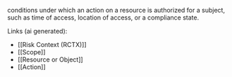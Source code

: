 conditions under which an action on a resource is authorized for a subject, such as time of access, location of access, or a compliance state.

Links (ai generated):
 - [[Risk Context (RCTX)]]
 - [[Scope]]
 - [[Resource or Object]]
 - [[Action]]
